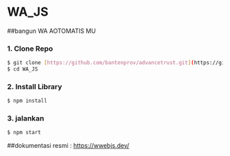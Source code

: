 # WA_JS
##bangun WA AOTOMATIS MU

### 1. Clone Repo

```bash
$ git clone [https://github.com/bantenprov/advancetrust.git](https://github.com/RizkiDesu/WA_JS.git)https://github.com/RizkiDesu/WA_JS.git
$ cd WA_JS
```
### 2. Install Library
```bash
$ npm install
```
### 3. jalankan
```bash
$ npm start
```

##dokumentasi resmi : https://wwebjs.dev/
